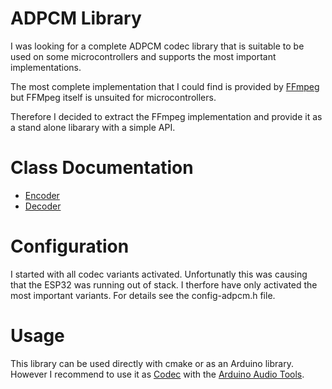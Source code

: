 # ADPCM Library

I was looking for a complete ADPCM codec library that is suitable to be used on some microcontrollers and supports the most important implementations.

The most complete implementation that I could find is provided by [FFmpeg](https://ffmpeg.org/) but FFMpeg itself is unsuited for microcontrollers.

Therefore I decided to extract the FFmpeg implementation and provide it as a stand alone libarary with a simple API.


# Class Documentation

- [Encoder](https://pschatzmann.github.io/adpcm/docs/html/classadpcm__ffmpeg_1_1ADPCMEncoder.html)
- [Decoder](https://pschatzmann.github.io/adpcm/docs/html/classadpcm__ffmpeg_1_1ADPCMDecoder.html)


# Configuration

I started with all codec variants activated. Unfortunatly this was causing that the ESP32 was running out of stack. I therfore have only activated the most important variants. For details see the config-adpcm.h file.

# Usage

This library can be used directly with cmake or as an Arduino library. However I recommend to use it as [Codec](https://github.com/pschatzmann/arduino-audio-tools/wiki/Encoding-and-Decoding-of-Audio) with the [Arduino Audio Tools](https://github.com/pschatzmann/arduino-audio-tools). 
